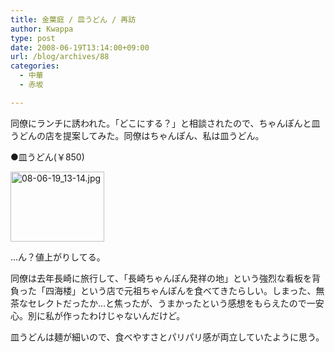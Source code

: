 ```yaml
---
title: 金葉庭 / 皿うどん / 再訪
author: Kwappa
type: post
date: 2008-06-19T13:14:00+09:00
url: /blog/archives/88
categories:
  - 中華
  - 赤坂

---
```

同僚にランチに誘われた。「どこにする？」と相談されたので、ちゃんぽんと皿うどんの店を提案してみた。同僚はちゃんぽん、私は皿うどん。
  
●皿うどん(￥850)
  
<a href="http://akasakalunch.up.seesaa.net/image/08-06-19_13-14.jpg" target="_blank" rel="noopener noreferrer"><img src="http://akasakalunch.up.seesaa.net/image/08-06-19_13-14-thumbnail2.jpg" border="0" alt="08-06-19_13-14.jpg" width="150" height="112" /></a>
  
…ん？値上がりしてる。
  
同僚は去年長崎に旅行して、「長崎ちゃんぽん発祥の地」という強烈な看板を背負った「四海楼」という店で元祖ちゃんぽんを食べてきたらしい。しまった、無茶なセレクトだったか…と焦ったが、うまかったという感想をもらえたので一安心。別に私が作ったわけじゃないんだけど。
  
皿うどんは麺が細いので、食べやすさとパリパリ感が両立していたように思う。
